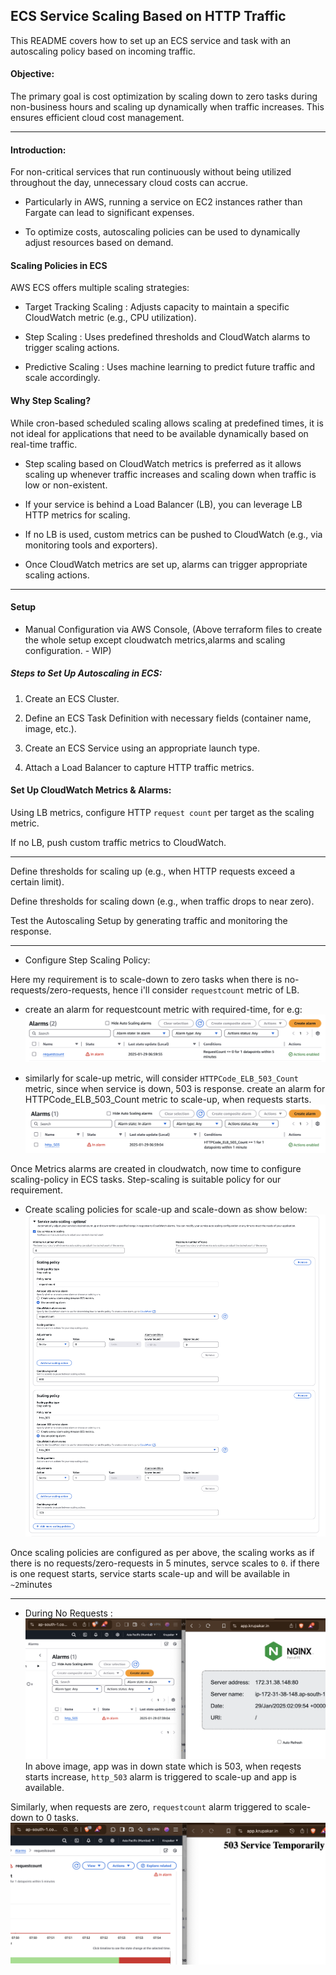 ## ECS Service Scaling Based on HTTP Traffic

This README covers how to set up an ECS service and task with an autoscaling policy based on incoming traffic.

#### Objective:

The primary goal is cost optimization by scaling down to zero tasks during non-business hours and scaling up dynamically when traffic increases. This ensures efficient cloud cost management.

-------------------
#### Introduction:
For non-critical services that run continuously without being utilized throughout the day, unnecessary cloud costs can accrue.

- Particularly in AWS, running a service on EC2 instances rather than Fargate can lead to significant expenses.

- To optimize costs, autoscaling policies can be used to dynamically adjust resources based on demand.

#### Scaling Policies in ECS

AWS ECS offers multiple scaling strategies:

- Target Tracking Scaling : Adjusts capacity to maintain a specific CloudWatch metric (e.g., CPU utilization).

- Step Scaling : Uses predefined thresholds and CloudWatch alarms to trigger scaling actions.

- Predictive Scaling : Uses machine learning to predict future traffic and scale accordingly.

#### Why Step Scaling?

While cron-based scheduled scaling allows scaling at predefined times, it is not ideal for applications that need to be available dynamically based on real-time traffic.

- Step scaling based on CloudWatch metrics is preferred as it allows scaling up whenever traffic increases and scaling down when traffic is low or non-existent.

- If your service is behind a Load Balancer (LB), you can leverage LB HTTP metrics for scaling.

- If no LB is used, custom metrics can be pushed to CloudWatch (e.g., via monitoring tools and exporters).

- Once CloudWatch metrics are set up, alarms can trigger appropriate scaling actions.

-------------------

#### Setup
- Manual Configuration via AWS Console, 
(Above terraform files to create the whole setup except cloudwatch metrics,alarms and scaling configuration. - WIP)

##### Steps to Set Up Autoscaling in ECS:

1. Create an ECS Cluster.

2. Define an ECS Task Definition with necessary fields (container name, image, etc.).

3. Create an ECS Service using an appropriate launch type.

4. Attach a Load Balancer to capture HTTP traffic metrics.

#### Set Up CloudWatch Metrics & Alarms:


Using LB metrics, configure HTTP `request count` per target as the scaling metric.

If no LB, push custom traffic metrics to CloudWatch.

--------------
Define thresholds for scaling up (e.g., when HTTP requests exceed a certain limit).

Define thresholds for scaling down (e.g., when traffic drops to near zero).

Test the Autoscaling Setup by generating traffic and monitoring the response.

---------------

- Configure Step Scaling Policy:

Here my requirement is to scale-down to zero tasks when there is no-requests/zero-requests, hence i'll consider `requestcount` metric of LB.
- create an alarm for requestcount metric with required-time, for e.g:
![RequestCount Alarm to scale-down](./images/request-count-metric.png)

- similarly for scale-up metric, will consider `HTTPCode_ELB_503_Count` metric, since when service is down, 503 is response. 
create an alarm for HTTPCode_ELB_503_Count metric to scale-up, when requests starts.
![HTTPCode_ELB_503_Count Alarm for scale-up](./images/http_503_metric.png)

Once Metrics alarms are created in cloudwatch, now time to configure scaling-policy in ECS tasks. Step-scaling is suitable policy for our requirement.

- Create scaling policies for scale-up and scale-down as show below:
![scaling-policy](./images/scaling-policy.png)

Once scaling policies are configured as per above, the scaling works as if there is no requests/zero-requests in 5 minutes, servce scales to `0`. if there is one request starts, service starts scale-up and will be available in `~2`minutes

----------------

- During No Requests :
![scale-up when requests starts](./images/scale-up.png)
In above image, app was in down state which is 503, when reqests starts increase, `http_503` alarm is triggered to scale-up and app is available.

Similarly, when requests are zero, `requestcount` alarm triggered to scale-down to 0 tasks.
![scale-down during zero requests](./images/scale-down.png)
